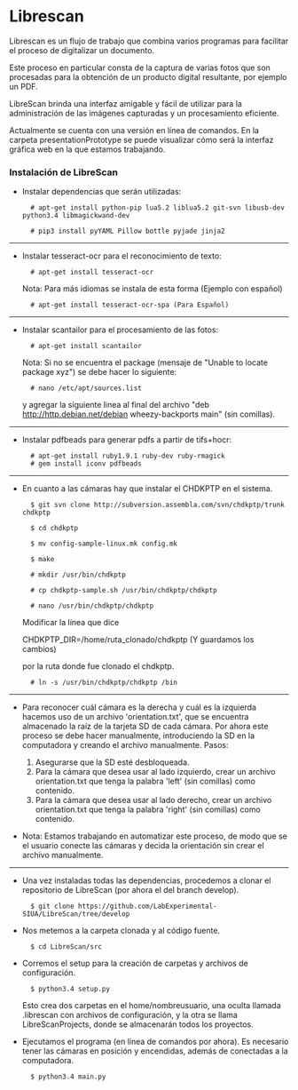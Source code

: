 # Librescan

Librescan es un flujo de trabajo que combina varios programas para facilitar el proceso de digitalizar un documento.

Este proceso en particular consta de la captura de varias fotos que son procesadas para la obtención de un producto digital resultante, por ejemplo un PDF. 

LibreScan brinda una interfaz amigable y fácil de utilizar para la administración de las imágenes capturadas y un procesamiento eficiente.

Actualmente se cuenta con una versión en línea de comandos. En la carpeta presentationPrototype se puede visualizar cómo será la interfaz gráfica web en la que estamos trabajando.

### Instalación de LibreScan
- Instalar dependencias que serán utilizadas:

        # apt-get install python-pip lua5.2 liblua5.2 git-svn libusb-dev python3.4 libmagickwand-dev

        # pip3 install pyYAML Pillow bottle pyjade jinja2

---

- Instalar tesseract-ocr para el reconocimiento de texto:

        # apt-get install tesseract-ocr

    Nota: Para más idiomas se instala de esta forma (Ejemplo con español)
    
        # apt-get install tesseract-ocr-spa (Para Español)

---

- Instalar scantailor para el procesamiento de las fotos:

        # apt-get install scantailor
    
    Nota: Si no se encuentra el package (mensaje de "Unable to locate package xyz") se debe hacer lo siguiente:
    
        # nano /etc/apt/sources.list
        
    y agregar la siguiente linea al final del archivo 
    "deb http://http.debian.net/debian wheezy-backports main" (sin comillas).

    

---

- Instalar pdfbeads para generar pdfs a partir de tifs+hocr:

        # apt-get install ruby1.9.1 ruby-dev ruby-rmagick 
        # gem install iconv pdfbeads


---
- En cuanto a las cámaras hay que instalar el CHDKPTP en el sistema.

        $ git svn clone http://subversion.assembla.com/svn/chdkptp/trunk chdkptp

        $ cd chdkptp
    
        $ mv config-sample-linux.mk config.mk

        $ make

        # mkdir /usr/bin/chdkptp

        # cp chdkptp-sample.sh /usr/bin/chdkptp/chdkptp

        # nano /usr/bin/chdkptp/chdkptp

    Modificar la línea que dice
    
    CHDKPTP_DIR=/home/ruta_clonado/chdkptp (Y guardamos los cambios)
    
     por la ruta donde fue clonado el chdkptp.

        # ln -s /usr/bin/chdkptp/chdkptp /bin

---

- Para reconocer cuál cámara es la derecha y cuál es la izquierda hacemos uso de un archivo 'orientation.txt', que se encuentra almacenado la raíz de la tarjeta SD de cada cámara. Por ahora este proceso se debe hacer manualmente, introduciendo la SD en la computadora y creando el archivo manualmente. Pasos:
    
    1. Asegurarse que la SD esté desbloqueada.
    2. Para la cámara que desea usar al lado izquierdo, crear un archivo orientation.txt que tenga la palabra 'left' (sin comillas) como contenido.
    3. Para la cámara que desea usar al lado derecho, crear un archivo orientation.txt que tenga la palabra 'right' (sin comillas) como contenido.

- Nota: Estamos trabajando en automatizar este proceso, de modo que se el usuario conecte las cámaras y decida la orientación sin crear el archivo manualmente.

---

- Una vez instaladas todas las dependencias, procedemos a clonar el repositorio de LibreScan (por ahora el del branch develop).

        $ git clone https://github.com/LabExperimental-SIUA/LibreScan/tree/develop

- Nos metemos a la carpeta clonada y al código fuente.

        $ cd LibreScan/src

- Corremos el setup para la creación de carpetas y archivos de configuración.

        $ python3.4 setup.py

    Esto crea dos carpetas en el home/nombreusuario, una oculta llamada .librescan con archivos de configuración, y la otra se llama LibreScanProjects, donde se almacenarán todos los proyectos.

- Ejecutamos el programa (en línea de comandos por ahora). Es necesario tener las cámaras en posición y encendidas, además de conectadas a la computadora.

        $ python3.4 main.py


